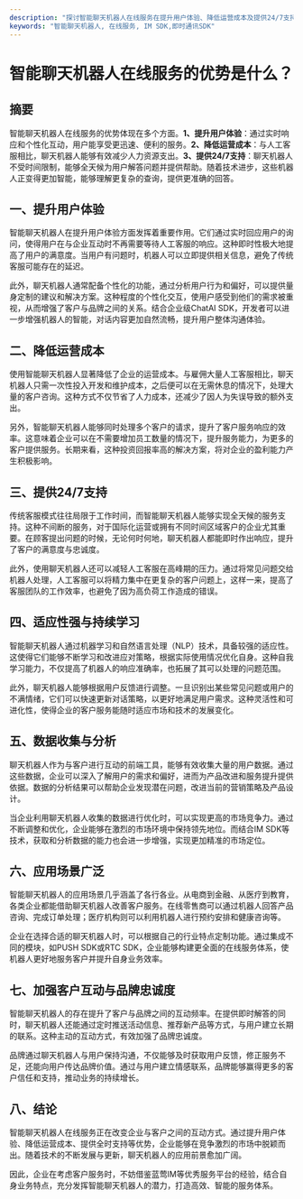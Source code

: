 ```yaml
---
description: "探讨智能聊天机器人在线服务在提升用户体验、降低运营成本及提供24/7支持等方面的显著优势。"
keywords: "智能聊天机器人, 在线服务, IM SDK,即时通讯SDK"
---
```

# 智能聊天机器人在线服务的优势是什么？

## 摘要

智能聊天机器人在线服务的优势体现在多个方面。**1、提升用户体验**：通过实时响应和个性化互动，用户能享受更迅速、便利的服务。**2、降低运营成本**：与人工客服相比，聊天机器人能够有效减少人力资源支出。**3、提供24/7支持**：聊天机器人不受时间限制，能够全天候为用户解答问题并提供帮助。随着技术进步，这些机器人正变得更加智能，能够理解更复杂的查询，提供更准确的回答。

## 一、提升用户体验

智能聊天机器人在提升用户体验方面发挥着重要作用。它们通过实时回应用户的询问，使得用户在与企业互动时不再需要等待人工客服的响应。这种即时性极大地提高了用户的满意度。当用户有问题时，机器人可以立即提供相关信息，避免了传统客服可能存在的延迟。

此外，聊天机器人通常配备个性化的功能，通过分析用户行为和偏好，可以提供量身定制的建议和解决方案。这种程度的个性化交互，使用户感受到他们的需求被重视，从而增强了客户与品牌之间的关系。结合企业级ChatAI SDK，开发者可以进一步增强机器人的智能，对话内容更加自然流畅，提升用户整体沟通体验。

## 二、降低运营成本

使用智能聊天机器人显著降低了企业的运营成本。与雇佣大量人工客服相比，聊天机器人只需一次性投入开发和维护成本，之后便可以在无需休息的情况下，处理大量的客户咨询。这种方式不仅节省了人力成本，还减少了因人为失误导致的额外支出。

另外，智能聊天机器人能够同时处理多个客户的请求，提升了客户服务响应的效率。这意味着企业可以在不需要增加员工数量的情况下，提升服务能力，为更多的客户提供服务。长期来看，这种投资回报率高的解决方案，将对企业的盈利能力产生积极影响。

## 三、提供24/7支持

传统客服模式往往局限于工作时间，而智能聊天机器人能够实现全天候的服务支持。这种不间断的服务，对于国际化运营或拥有不同时间区域客户的企业尤其重要。在顾客提出问题的时候，无论何时何地，聊天机器人都能即时作出响应，提升了客户的满意度与忠诚度。

此外，使用聊天机器人还可以减轻人工客服在高峰期的压力。通过将常见问题交给机器人处理，人工客服可以将精力集中在更复杂的客户问题上，这样一来，提高了客服团队的工作效率，也避免了因为高负荷工作造成的错误。

## 四、适应性强与持续学习

智能聊天机器人通过机器学习和自然语言处理（NLP）技术，具备较强的适应性。这使得它们能够不断学习和改进应对策略，根据实际使用情况优化自身。这种自我学习能力，不仅提高了机器人的响应准确率，也拓展了其可以处理的问题范围。

此外，聊天机器人能够根据用户反馈进行调整。一旦识别出某些常见问题或用户的不满情绪，它们可以快速更新对话策略，以更好地满足用户需求。这种灵活性和可进化性，使得企业的客户服务能随时适应市场和技术的发展变化。

## 五、数据收集与分析

聊天机器人作为与客户进行互动的前端工具，能够有效收集大量的用户数据。通过这些数据，企业可以深入了解用户的需求和偏好，进而为产品改进和服务提升提供依据。数据的分析结果可以帮助企业发现潜在问题，改进当前的营销策略及产品设计。

当企业利用聊天机器人收集的数据进行优化时，可以实现更高的市场竞争力。通过不断调整和优化，企业能够在激烈的市场环境中保持领先地位。而结合IM SDK等技术，获取和分析数据的能力也会进一步增强，实现更加精准的市场定位。

## 六、应用场景广泛

智能聊天机器人的应用场景几乎涵盖了各行各业。从电商到金融、从医疗到教育，各类企业都能借助聊天机器人改善客户服务。在线零售商可以通过机器人回答产品咨询、完成订单处理；医疗机构则可以利用机器人进行预约安排和健康咨询等。

企业在选择合适的聊天机器人时，可以根据自己的行业特点定制功能。通过集成不同的模块，如PUSH SDK或RTC SDK，企业能够构建更全面的在线服务体系，使机器人更好地服务客户并提升自身业务效率。

## 七、加强客户互动与品牌忠诚度

智能聊天机器人的存在提升了客户与品牌之间的互动频率。在提供即时解答的同时，聊天机器人还能通过定时推送活动信息、推荐新产品等方式，与用户建立长期的联系。这种主动的互动方式，有效加强了品牌忠诚度。

品牌通过聊天机器人与用户保持沟通，不仅能够及时获取用户反馈，修正服务不足，还能向用户传达品牌价值。通过与用户建立情感联系，品牌能够赢得更多的客户信任和支持，推动业务的持续增长。

## 八、结论

智能聊天机器人在线服务正在改变企业与客户之间的互动方式。通过提升用户体验、降低运营成本、提供全时支持等优势，企业能够在竞争激烈的市场中脱颖而出。随着技术的不断发展与更新，聊天机器人的应用前景愈加广阔。

因此，企业在考虑客户服务时，不妨借鉴蓝莺IM等优秀服务平台的经验，结合自身业务特点，充分发挥智能聊天机器人的潜力，打造高效、智能的服务体系。
